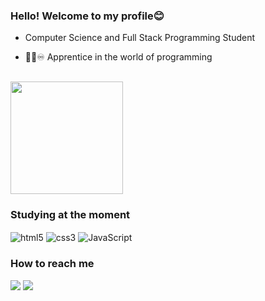 ### Hello! Welcome to my profile😊

* Computer Science and Full Stack Programming Student

* 👨‍💻♾️ Apprentice in the world of programming


<div align="battom"><br>
    <a href="https://github.com/emanoelcs92">
    <img height="180em" src=https://github-readme-stats.vercel.app/api?username=emanoelcs92&show_icons=true&theme=radical&count_private=true&layout=compact />
    
</a>

### Studying at the moment
<div style="dysplay: inline_block">
    <img align="center" alt="html5" src="https://img.shields.io/badge/HTML5-E34F26?style=for-the-badge&logo=html5&logoColor=white">
<img align="center" alt="css3" src="https://img.shields.io/badge/CSS3-1572B6?style=for-the-badge&logo=css3&logoColor=white">
<img align="center" alt="JavaScript" src="https://img.shields.io/badge/JavaScript-F7DF1E?style=for-the-badge&logo=javascript&logoColor=black">
<br>
  
### How to reach me
<div>
    <a href="https://www.linkedin.com/in/emanoelcs92/" targe="_blank"><img src="https://img.shields.io/badge/LinkedIn-0077B5?style=for-the-badge&logo=linkedin&logoColor=white" target="_blank"></a>
    <a href="mailto:emanoelsilva.tslm@gmail.com"><img src="https://img.shields.io/badge/Gmail-D14836?style=for-the-badge&logo=gmail&logoColor=white" target="_blank"></a>
</div>

